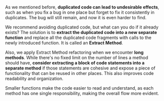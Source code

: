 As we mentioned before, **duplicated code can lead to undesirable effects**, such as when you fix a bug in one place
but forget to fix it consistently in duplicates. 
The bug will still remain, and now it is even harder to find.

We recommend avoiding duplicated code, but what can you do if it already exists?
The solution is to **extract the duplicated code into a new separate function** and replace all the duplicated code fragments 
with calls to the newly introduced function. 
It is called an **Extract Method**.

Also, we apply Extract Method refactoring when we encounter **long methods**.
While there's no fixed limit on the number of lines a method should have, **consider extracting 
a block of code statements into a separate method** if those statements are cohesive 
and expose a piece of functionality that can be reused in other places. 
This also improves code readability and organization.

Smaller functions make the code easier to read and understand, as each method has one single responsibility, 
making the overall flow more evident.
